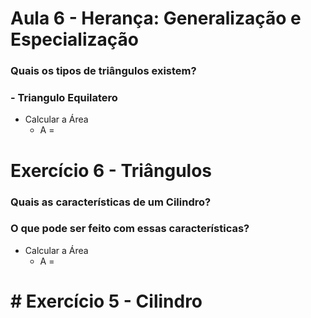 # Aula 6 - Herança: Generalização e Especialização

### Quais os tipos de triângulos existem?
### - Triangulo Equilatero

  - Calcular a Área
    - A =
  
# Exercício 6 - Triângulos

### Quais as características de um Cilindro?

### O que pode ser feito com essas características?

- Calcular a Área
  - A =

# # Exercício 5 - Cilindro
